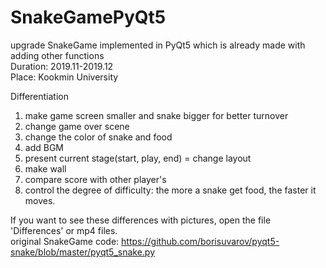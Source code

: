 # SnakeGamePyQt5
upgrade SnakeGame implemented in PyQt5 which is already made with adding other functions  
Duration: 2019.11-2019.12  
Place: Kookmin University  

Differentiation  
1) make game screen smaller and snake bigger for better turnover  
2) change game over scene  
3) change the color of snake and food  
4) add BGM  
5) present current stage(start, play, end) = change layout  
6) make wall  
7) compare score with other player's  
8) control the degree of difficulty: the more a snake get food, the faster it moves.  

If you want to see these differences with pictures, open the file 'Differences' or mp4 files.  
original SnakeGame code: https://github.com/borisuvarov/pyqt5-snake/blob/master/pyqt5_snake.py  
